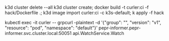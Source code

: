 k3d cluster delete --all
k3d cluster create;
docker build -t curler:ci -f hack/Dockerfile .;
k3d image import curler:ci -c k3s-default;
k apply -f hack


kubectl exec -it curler -- grpcurl -plaintext -d '{"group": "", "version": "v1", "resource": "pod", "namespace": "default"}' pepr-informer.pepr-informer.svc.cluster.local:50051 api.WatchService.Watch
